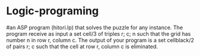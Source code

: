 # Logic-programing
#an ASP program (hitori.lp) that solves the puzzle for any instance. The program receive as input a set cell/3 of triples r; c; n such that the grid has number n
in row r, column c. The output of your program is a set cellblack/2 of pairs r; c such that the cell at row r, column c is eliminated.
